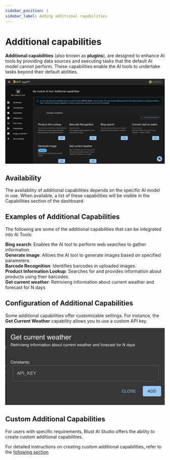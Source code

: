 ```yaml
---
sidebar_position: 1
sidebar_label: Adding additional capabilities 
---
```

# Additional capabilities

**Additional capabilities** (also known as **plugins**), are designed to enhance AI tools by providing data sources and executing tasks that the default AI model cannot perform. These capabilities enable the AI tools to undertake tasks beyond their default abilities.

![Screenshot 1](./../../assets/addl_capabilities.jpg)

## Availability

The availability of additional capabilities depends on the specific AI model in use. When available, a list of these capabilities will be visible in the Capabilities section of the dashboard.

## Examples of Additional Capabilities

The following are some of the additional capabilities that can be integrated into AI Tools:

**Bing search**: Enables the AI tool to perform web searches to gather information.  
**Generate image**: Allows the AI tool to generate images based on specified parameters.  
**Barcode Recognition**: Identifies barcodes in uploaded images.  
**Product Information Lookup**: Searches for and provides information about products using their barcodes.  
**Get current weather**: Retrivieng information about current weather and forecast for N days

## Configuration of Additional Capabilities

Some additional capabilities offer customizable settings. For instance, the **Get Current Weather** capability allows you to use a custom API key.

![Screenshot 2](./../../assets/addl_capabilities_constants.jpg)



## Custom Additional Capabilities
For users with specific requirements, Blust AI Studio offers the ability to create custom additional capabilities.

For detailed instructions on creating custom additional capabilities, refer to the [following section](/docs/creating-ai-tools/capabilities/custom_capabilities)

